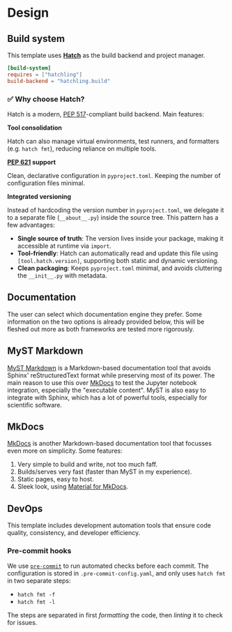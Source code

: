 # Design

## Build system

This template uses **[Hatch](https://hatch.pypa.io/)** as the build backend and project manager.

```toml
[build-system]
requires = ["hatchling"]
build-backend = "hatchling.build"
```

### ✅ Why choose Hatch?

Hatch is a modern, [PEP 517](https://peps.python.org/pep-0517/)-compliant build backend.
Main features:

**Tool consolidation**

Hatch can also manage virtual environments, test runners, and formatters (e.g. `hatch fmt`), reducing reliance on multiple tools.

**[PEP 621](https://peps.python.org/pep-0621/) support**

Clean, declarative configuration in `pyproject.toml`.
Keeping the number of configuration files minimal.

**Integrated versioning**

Instead of hardcoding the version number in `pyproject.toml`, we delegate it to a separate file (`__about__.py`) inside the source tree.
This pattern has a few advantages:

* **Single source of truth**: The version lives inside your package, making it accessible at runtime via `import`.
* **Tool-friendly**: Hatch can automatically read and update this file using `[tool.hatch.version]`, supporting both static and dynamic versioning.
* **Clean packaging**: Keeps `pyproject.toml` minimal, and avoids cluttering the `__init__.py` with metadata.

## Documentation

The user can select which documentation engine they prefer.
Some information on the two options is already provided below, this will be fleshed out more as both frameworks are tested more rigorously.

## MyST Markdown

[MyST Markdown](https://mystmd.org/) is a Markdown-based documentation tool that avoids Sphinx' reStructuredText format while preserving most of its power.
The main reason to use this over [MkDocs](https://www.mkdocs.org/) to test the Jupyter notebook integration, especially the "executable content".
MyST is also easy to integrate with Sphinx, which has a lot of powerful tools, especially for scientific software.

## MkDocs

[MkDocs](https://www.mkdocs.org/) is another Markdown-based documentation tool that focusses even more on simplicity.
Some features:

1. Very simple to build and write, not too much faff.
1. Builds/serves very fast (faster than MyST in my experience).
1. Static pages, easy to host.
1. Sleek look, using [Material for MkDocs](https://github.com/squidfunk/mkdocs-material).

## DevOps

This template includes development automation tools that ensure code quality, consistency, and developer efficiency.

### Pre-commit hooks

We use [`pre-commit`](https://pre-commit.com/) to run automated checks before each commit.
The configuration is stored in `.pre-commit-config.yaml`, and only uses `hatch fmt` in two separate steps:

* `hatch fmt -f`
* `hatch fmt -l`

The steps are separated in first _formatting_ the code, then _linting_ it to check for issues.

